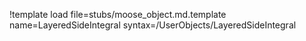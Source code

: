 !template load file=stubs/moose_object.md.template name=LayeredSideIntegral syntax=/UserObjects/LayeredSideIntegral